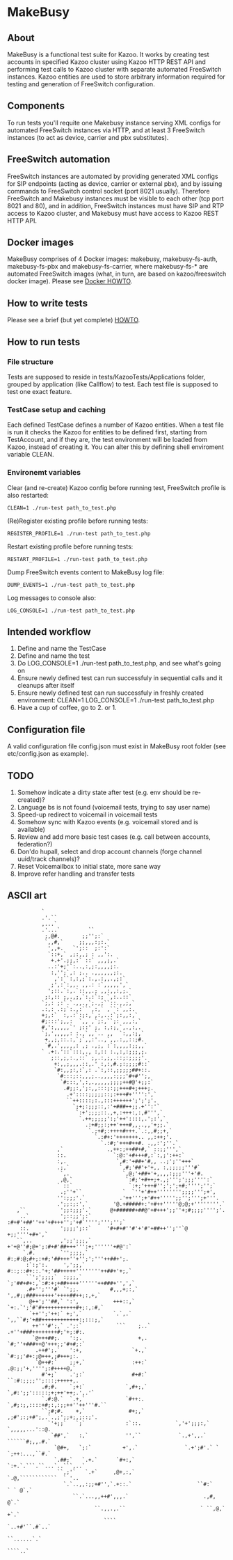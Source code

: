 # MakeBusy

## About

MakeBusy is a functional test suite for Kazoo. It works by creating test accounts in specified Kazoo cluster using Kazoo HTTP REST API and
performing test calls to Kazoo cluster with separate automated FreeSwitch instances. Kazoo entities are used to store arbitrary information
required for testing and generation of FreeSwitch configuration.

## Components

To run tests you'll requite one Makebusy instance serving XML configs for automated FreeSwitch instances via HTTP, and at least 3
FreeSwitch instances (to act as device, carrier and pbx substitutes).

## FreeSwitch automation

FreeSwitch instances are automated by providing generated XML configs for SIP endpoints (acting as device, carrier or external pbx),
and by issuing commands to FreeSwitch control socket (port 8021 usually). Therefore FreeSwitch and Makebusy instances must be visible
to each other (tcp port 8021 and 80), and in addition, FreeSwitch instances must have SIP and RTP access to Kazoo cluster, and Makebusy
must have access to Kazoo REST HTTP API.

## Docker images

MakeBusy comprises of 4 Docker images: makebusy, makebusy-fs-auth, makebusy-fs-pbx and makebusy-fs-carrier, where makebusy-fs-* are
automated FreeSwitch images (what, in turn, are based on kazoo/freeswitch docker image). Please see [Docker HOWTO](docker/README.md).

## How to write tests

Please see a brief (but yet complete) [HOWTO](doc/HOWTO.md).

## How to run tests

### File structure

Tests are supposed to reside in tests/KazooTests/Applications folder, grouped by application (like Callflow) to test.
Each test file is supposed to test one exact feature.

### TestCase setup and caching

Each defined TestCase defines a number of Kazoo entities. When a test file is run it checks the Kazoo for entities
to be defined first, starting from TestAccount, and if they are, the test environment will be loaded from Kazoo,
instead of creating it. You can alter this by defining shell enviroment variable CLEAN.

### Environemt variables

Clear (and re-create) Kazoo config before running test, FreeSwitch profile is also restarted:
```
CLEAN=1 ./run-test path_to_test.php
```

(Re)Register existing profile before running tests:
```
REGISTER_PROFILE=1 ./run-test path_to_test.php
```

Restart existing profile before running tests:
```
RESTART_PROFILE=1 ./run-test path_to_test.php
```

Dump FreeSwitch events content to MakeBusy log file:
```
DUMP_EVENTS=1 ./run-test path_to_test.php
```

Log messages to console also:
```
LOG_CONSOLE=1 ./run-test path_to_test.php
```

## Intended workflow

1. Define and name the TestCase
2. Define and name the test
3. Do LOG_CONSOLE=1 ./run-test path_to_test.php, and see what's going on
4. Ensure newly defined test can run successfuly in sequential calls and it cleanups after itself
5. Ensure newly defined test can run successfuly in freshly created environment: CLEAN=1 LOG_CONSOLE=1 ./run-test path_to_test.php
6. Have a cup of coffee, go to 2. or 1.

## Configuration file

A valid configuration file config.json must exist in MakeBusy root folder (see etc/config.json as example).

## TODO

1. Somehow indicate a dirty state after test (e.g. env should be re-created)?
2. Language bs is not found (voicemail tests, trying to say user name)
3. Speed-up redirect to voicemail in voicemail tests
4. Somehow sync with Kazoo events (e.g. voicemail stored and is available)
5. Review and add more basic test cases (e.g. call between accounts, federation?)
6. Don'do hupall, select and drop account channels (forge channel uuid/track channels)?
7. Reset Voicemailbox to initial state, more sane way
8. Improve refer handling and transfer tests

## ASCII art
```
           `                                                                        
           .'.``                                                                    
           ,...`                                                                    
           .'...`         ``                                                        
            ;,@#.       ;;'';:`                                                     
            `,,#,`     ;;,,,:;:.`                                                   
             ',,+.   `';::  ;:':`                                                   
             `::+,` ,;:,,; : ,,':.                                                  
              +.+'.;;,:` ::` ,,,;,.`                                                
             ..:'+;'`:..,:,;:,,,,;:.                                                
              :,'';`,: ;.. .,,,,,,;:.                                               
               ,':``:,:,;`:.,.:,,.,;:`                                              
              ;',:`:,,. ,,.: :`,,,,,',`                                             
             ';::.`:,.`::,,.; ,,:,,:,;.`                                            
            ;:,:: ;,.,;,`:.:`:; `,:..::`                                            
           `;,: ;:`.`.,,.,`;.,;``::.,,;,`                                           
           .:,: .:;`:.,:```,:,` ,``:`,,:.                                           
           +;,:`  :,.:`:;:,`,:,..:`;:,,:,`                                          
           #;:::';,,:  `,, ,`;:,``;: ,,,:,`                                         
           #,':,,,,,`' ;::' ;, :,:;,`,.,:,.                                         
           `;,',,,,,: :.,`,,`.. ,,  `:,,:;,`                                        
            +,,;,::.:,`;`,,:'..,`,,.:,,::;#.                                        
            `#,.',,,,,: ,; .,;, :`:,,,,:;;,,`                                       
           ` .+:.'::`:::,., :,:: :.,:,:;;;,;.                                       
              ;::,;,:.,::` ;,.:,;,.::;:;;;;'.                                       
               +:,,;,,,.::,.' :,:,#.;:;;;;#::`                                      
               `#:,,;:,:`,: .`:,::,;;;;;##+::.                                      
                `#:::;::,,,;..,,,,:;;;'#+#'';,                                      
                 `#:::,',:,.,,,,,;;;;++#@'+;;:`                                     
                  .#;;:,';:,,:::;:;;+++#+;+++;.                                     
                   .+'::::;;;;;::;:+++#+'''':',`                                    
                   ``++::::;:.,:::++++++';';';'.                                    
                     `;+;:;;;::,:'+###++;;.+'':'`                                   
                      `:+';;;;::.,+,:+++:,:,#''',`                                  
                       `.++;;;;;':;'++'::::,.';:',`                                 
                         .:+#;;:;++'+++#,,..,,'+;;.`                                
                          `.;+#;:++++#+++.`.:,,#;;+,`                               
                            `.:#+:'+++++++.. ,,:++;'.                               
                              `.:#;'+++#++#. .,,:';''.`                             
                ,`              .,++:;++##+#,` ::;;''',`                            
                ::.               `:@:'+#+++#,:`:,;':++:`                           
                :,.                `,#:'+##+'#,, ..;';''+++`                        
                .;,`                `,#;'##'+'+,, :,;;;;;'''#`                      
                 `,.                 `,@;'+##+'+,,,,:;;;'''+'#.                     
                 ,@,`                 `:#;'+#++;+.,;''';';;;'''':`                  
                ` ::`                  `:+;'+++#'';';';+#;'''';'';`                 
                 .;''+``             `  `''+'#++'''''''';;;;''';+',                 
                '':;;;'.`           .'++''';+'#++''''';;'';''';+'''.                
                .';;:;:',`        '@.+#####+:'+#++'''''@;@;+''''''''.`              
   ,``           ';;:;;;'.`      @+######+##@'+#+++';;''+;#;;;;'''';'.              
    ..`          ';::;;';:`      :#+#'+##''++'+#+++'';'+#`'''';''';'';`             
    ::.          ';;;;';::`     '#+#+#''#'+'#'+##++'';''`@ +;;''''+#+',`            
   ``,..         ,';;';;;,`     +'+@''#;@+';:#+#'##+++''':+;''''''+#@':`            
     `.#.        `'';;;;,`       #:;#:@;#+;:+#;'##+++''+'';';'''++##+';.            
      :`:;':.     ',';;,`        #::;::#+::.'+;'##+++++''''''''++##+'+;,`           
      ``';';;;;`  :;;;,`        `;'##+#+:,`:#:+;+##++++''''''++###+'',',`           
      .#+'';'''#` `';;.          #,,,+;:,` ',,#;;###++++++'++++##++;:,+,`           
       @++';''##,` ':',           +++::,` `+:.`';'#'#+++++++++++#+;:,:#,`           
       `++'';'++:` +;',`          `.`,.`  ',,``#;'+##++++++++++++:;:::;,`           
        ++'''#';,` .';:`           ```    ;..` .+''+###++++++++#;'+;:#:.            
        `@+++##;.   ':;.                  +,.  `#;''+###++@'+++;;'#+#;:`            
         .++#';.`   ':+,                `+.,`   `#:;;'#+:;@+++,;#+++;:.             
         `@++#:`    ;;+,`               :++:`    .@:;;'+,'''';:#++++@,`             
           #'+;`    .';:`               #+#:`   ``:#:;;;;'';:::;+++++,.             
           .#;#.    `;+:`             `,#+;,`     `,#:';;':::::;+;++'++;.',.'`      
           `.#:@.`  `.+,`             `#++:.       `,#;:;,::::+#;:,:;;++''++'''#.`` 
           ``;#;#.    +,`              #+;,`         ,;#';:;+#';,.`.,;';;+;,;::;'.  
             `'+;;`   `;`             :`::.           `,'+';;;:,`    `,,,,,...'::@. 
              `##',`   :,`            '',``            `.,+',,.`      ``````#;,,.#.`
               `@#+,   `;:`          +',.`               `.+';#'.` `  `;++:...,``#.`
               `.##;`   `.+.`      `#+:,`                  `:+.`.```.``...`..```,..`
                ``,;'`   `.+`     ,@+,:,`                   `.@,````````````  ` '.. 
                  `.`..,,:;;+#'',`.+::.`                     ``#:`         ` ` @`.` 
                     ``.`...,,++#',,,.`                        .,#,           @`.`  
                            ``.,,.,.``                        ` ``,@,`       +`.`   
                               ````                               `..+#'``.#`..`    
                                                                    ``......`.`     
                                                                      ````..`       
```
